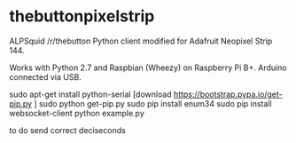 # thebuttonpixelstrip
ALPSquid /r/thebutton Python client modified for Adafruit Neopixel Strip 144.


Works with Python 2.7 and Raspbian (Wheezy) on Raspberry Pi B+.
Arduino connected via USB.


sudo apt-get install python-serial
[download https://bootstrap.pypa.io/get-pip.py ]
sudo python get-pip.py
sudo pip install enum34
sudo pip install websocket-client
python example.py


to do
send correct deciseconds
